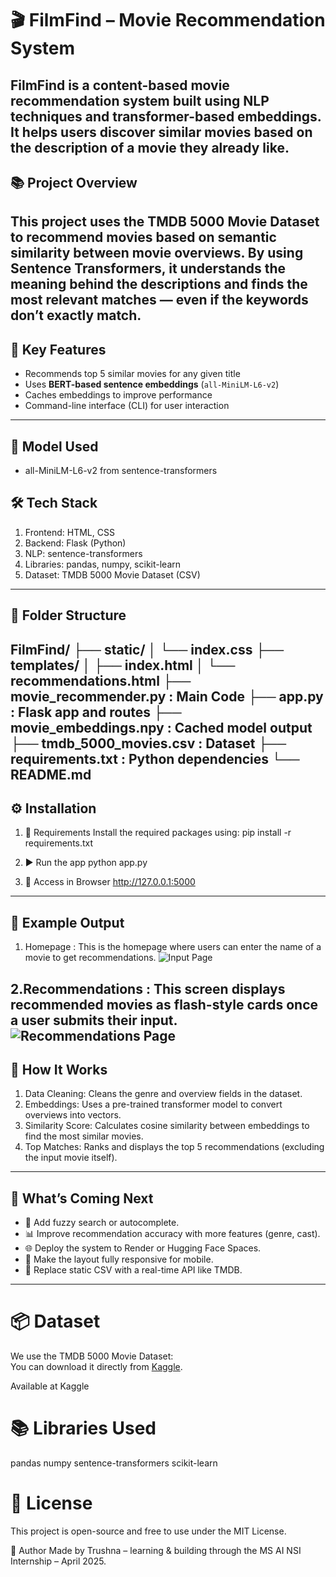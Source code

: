 # 🎬 FilmFind – Movie Recommendation System

FilmFind is a **content-based movie recommendation system** built using NLP techniques and transformer-based embeddings. It helps users discover similar movies based on the description of a movie they already like.
---

## 📚 Project Overview

This project uses the **TMDB 5000 Movie Dataset** to recommend movies based on semantic similarity between movie overviews. By using **Sentence Transformers**, it understands the meaning behind the descriptions and finds the most relevant matches — even if the keywords don’t exactly match.
---

## 🚀 Key Features
-  Recommends top 5 similar movies for any given title
-  Uses **BERT-based sentence embeddings** (`all-MiniLM-L6-v2`)
-  Caches embeddings to improve performance
-  Command-line interface (CLI) for user interaction
---
## 🧠 Model Used
- all-MiniLM-L6-v2 from sentence-transformers

## 🛠️ Tech Stack
1. Frontend: HTML, CSS
2. Backend: Flask (Python)
3. NLP: sentence-transformers
4. Libraries: pandas, numpy, scikit-learn
5. Dataset: TMDB 5000 Movie Dataset (CSV)
---
## 📁 Folder Structure
    
FilmFind/
├── static/
│ └── index.css 
├── templates/
│ ├── index.html 
│ └── recommendations.html 
├── movie_recommender.py  : Main Code
├── app.py                : Flask app and routes
├── movie_embeddings.npy  : Cached model output
├── tmdb_5000_movies.csv  : Dataset 
├── requirements.txt      : Python dependencies
└── README.md    
---
## ⚙️ Installation
1. 🔧 Requirements
Install the required packages using:  pip install -r requirements.txt

2. ▶️ Run the app
python app.py

3. 🛜 Access in Browser
http://127.0.0.1:5000
---

## 📌 Example Output
1. Homepage : This is the homepage where users can enter the name of a movie to get recommendations.
![Input Page](input_form.png.png)

2.Recommendations : This screen displays recommended movies as flash-style cards once a user submits their input.
![Recommendations Page](recommendations.png.png)
---

## 🧠 How It Works
1. Data Cleaning: Cleans the genre and overview fields in the dataset.
2. Embeddings: Uses a pre-trained transformer model to convert overviews into vectors.
3. Similarity Score: Calculates cosine similarity between embeddings to find the most similar movies.
4. Top Matches: Ranks and displays the top 5 recommendations (excluding the input movie itself).

---
## 🚀 What’s Coming Next
- 🎯 Add fuzzy search or autocomplete.
- 📊 Improve recommendation accuracy with more features (genre, cast).
- 🌐 Deploy the system to Render or Hugging Face Spaces.
- 📱 Make the layout fully responsive for mobile.
- 🧠 Replace static CSV with a real-time API like TMDB.

---

# 📦 Dataset
We use the TMDB 5000 Movie Dataset:  
You can download it directly from [Kaggle](https://www.kaggle.com/datasets/shruti79/tmdb-5000-movie-dataset).

Available at Kaggle

# 📚 Libraries Used
pandas
numpy
sentence-transformers
scikit-learn

# 🔐 License
This project is open-source and free to use under the MIT License.

👤 Author
Made by Trushna – learning & building through the MS AI NSI Internship – April 2025.
